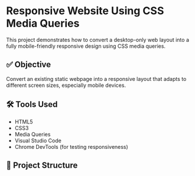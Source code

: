 # Responsive Website Using CSS Media Queries

This project demonstrates how to convert a desktop-only web layout into a fully mobile-friendly responsive design using CSS media queries.

## ✅ Objective
Convert an existing static webpage into a responsive layout that adapts to different screen sizes, especially mobile devices.

## 🛠 Tools Used
- HTML5
- CSS3
- Media Queries
- Visual Studio Code
- Chrome DevTools (for testing responsiveness)

## 📂 Project Structure
